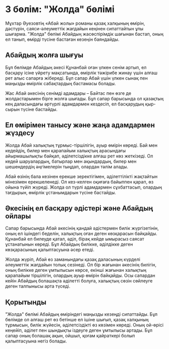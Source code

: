 # 3 бөлім: "Жолда" бөлімі

Мұхтар Әуезовтің «Абай жолы» романы қазақ халқының өмірін, дәстүрін, саяси-әлеуметтік жағдайын кеңінен сипаттайтын ұлы шығарма. "Жолда" бөлімі Абайдың жасөспірімдік шағынан бастап, оның ел танып, өмірді түсіне бастаған кезеңін баяндайды.

## Абайдың жолға шығуы
Бұл бөлімде Абайдың әкесі Құнанбай оған үлкен сенім артып, ел басқару ісіне үйрету мақсатында, өмірлік тәжірибе жинау үшін алғаш рет алыс сапарға жібереді. Бұл сапар Абай үшін үлкен сынақ пен маңызды өмірлік сабақтардың бастамасы болады.

Жас Абай әкесінің сенімді адамдары – Байтас пен өзге де жолдастарымен бірге жолға шығады. Бұл сапар барысында ол қазақтың кең даласындағы әртүрлі адамдармен кездесіп, ел басқарудың қыр-сырын түсіне бастайды.

## Ел өмірімен танысу және жаңа адамдармен жүздесу
Жолда Абай халықтың тұрмыс-тіршілігін, ауыр өмірін көреді. Бай мен кедейдің, билер мен қарапайым халықтың арасындағы айырмашылықты байқап, әділетсіздікке алғаш рет көз жеткізеді. Ол кедей шаруалардың, батырлар мен ақындардың, билер мен шешендердің әңгімелерін тыңдап, олардан тәлім алады.

Абай өзінің бала кезінен ерекше зеректігімен, әділеттілікті жақтайтын мінезімен ерекшеленеді. Ол кез-келген оқиғаға байыппен қарап, өз ойына түйіп жүреді. Жолда ол түрлі адамдармен сұхбаттасып, олардың тағдырын, өмірлік ұстанымдарын түсіне бастайды.

## Әкесінің ел басқару әдістері және Абайдың ойлары
Сапар барысында Абай әкесінің қандай әдістермен билік жүргізетінін, оның ел ішіндегі беделін, халықтың оған деген көзқарасын байқайды. Құнанбай ел билеуде қатал, әділ, бірақ кейде ымырасыз саясат ұстанатынын көреді. Бұл Абайдың билікке, әділдікке деген көзқарасының қалыптасуына әсер етеді.

Жолда жүріп, Абай өз заманындағы қазақ даласының күрделі әлеуметтік жағдайын толық сезінеді. Ол бір жағынан әкесінің билігін, оның билікке деген ұмтылысын көрсе, екінші жағынан халықтың қарапайым тіршілігін, олардың ауыр өмірін байқайды. Осы сапардан кейін Абайдың болашақта әділетті болуға, халықтың сөзін сөйлеуге деген талпынысы арта түседі.

## Қорытынды
"Жолда" бөлімі Абайдың өміріндегі маңызды кезеңді сипаттайды. Бұл бөлімде ол алғаш рет өз бетінше ел ішіне шығып, қазақ халқының тұрмысын, билік жүйесін, әділетсіздікті өз көзімен көреді. Оның ой-өрісі кеңейіп, әділет пен шындықты іздеуге деген ұмтылысы артады. Бұл сапар оның болашақ ақын, ойшыл, қоғам қайраткері болып қалыптасуына негіз болады.


